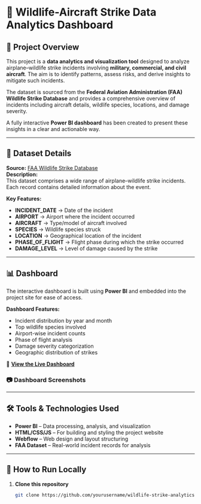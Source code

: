# 🛫 Wildlife-Aircraft Strike Data Analytics Dashboard

## 📌 Project Overview
This project is a **data analytics and visualization tool** designed to analyze airplane–wildlife strike incidents involving **military, commercial, and civil aircraft**. The aim is to identify patterns, assess risks, and derive insights to mitigate such incidents.

The dataset is sourced from the **Federal Aviation Administration (FAA) Wildlife Strike Database** and provides a comprehensive overview of incidents including aircraft details, wildlife species, locations, and damage severity.

A fully interactive **Power BI dashboard** has been created to present these insights in a clear and actionable way.

---

## 📂 Dataset Details
**Source:** [FAA Wildlife Strike Database](https://wildlife.faa.gov/home)  
**Description:**  
This dataset comprises a wide range of airplane–wildlife strike incidents. Each record contains detailed information about the event.  

**Key Features:**
- **INCIDENT_DATE** → Date of the incident  
- **AIRPORT** → Airport where the incident occurred  
- **AIRCRAFT** → Type/model of aircraft involved  
- **SPECIES** → Wildlife species struck  
- **LOCATION** → Geographical location of the incident  
- **PHASE_OF_FLIGHT** → Flight phase during which the strike occurred  
- **DAMAGE_LEVEL** → Level of damage caused by the strike  

---

## 📊 Dashboard
The interactive dashboard is built using **Power BI** and embedded into the project site for ease of access.

**Dashboard Features:**
- Incident distribution by year and month
- Top wildlife species involved
- Airport-wise incident counts
- Phase of flight analysis
- Damage severity categorization
- Geographic distribution of strikes

🔗 **[View the Live Dashboard](https://app.powerbi.com/reportEmbed?reportId=2ca1c482-2632-428e-9ca0-6ea5f4bc1a8b&autoAuth=true&ctid=1b8ae67e-321f-426c-a4a6-7605372f5e6a)**

### 📷 Dashboard Screenshots

---

## 🛠 Tools & Technologies Used
- **Power BI** – Data processing, analysis, and visualization  
- **HTML/CSS/JS** – For building and styling the project website  
- **Webflow** – Web design and layout structuring  
- **FAA Dataset** – Real-world incident records for analysis  

---

## 🚀 How to Run Locally
1. **Clone this repository**
   ```bash
   git clone https://github.com/yourusername/wildlife-strike-analytics.git
